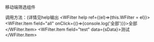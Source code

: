 移动端筛选组件

调用方法：(详情见help输出 
    <WFilter help ref={(el)=>{this.WFilter = el}}>  
        <WFilter.Item field="all" onClick={()=>{console.log('全部')}}>全部</WFilter.Item> 
        <WFilter.Item field="test" data={sData}>测试</WFilter.Item>
    </WFilter> 
